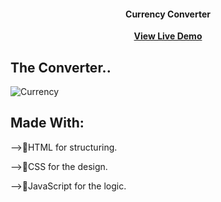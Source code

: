 <h4 align="center">Currency Converter</h4>
<p align="center">
<a href=""><strong>View Live Demo</strong></a>
</p>

## The Converter..
![Currency](https://github.com/Sata-hash/Currency_Converter/assets/142712421/c4947d4a-624a-4b49-b42f-95e243238746)


## Made With:
-->🚀️HTML for structuring.

-->💎️CSS for the design.

-->🎉️JavaScript for the logic.
